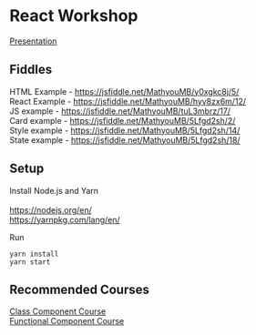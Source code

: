 # React Workshop
[Presentation](https://docs.google.com/presentation/d/142uJGbRa-nC0laHT5CTh-ewGynRnjIBWKTb7c532_bc/edit?usp=sharing)

## Fiddles
HTML Example - https://jsfiddle.net/MathyouMB/y0xgkc8j/5/<br>
React Example - https://jsfiddle.net/MathyouMB/hyv8zx6m/12/<br>
JS example - https://jsfiddle.net/MathyouMB/tuL3mbrz/17/<br>
Card example - https://jsfiddle.net/MathyouMB/5Lfgd2sh/2/ <br>
Style example - https://jsfiddle.net/MathyouMB/5Lfgd2sh/14/ <br>
State example - https://jsfiddle.net/MathyouMB/5Lfgd2sh/18/ <br>

## Setup
Install Node.js and Yarn <br><br>
https://nodejs.org/en/ <br>
https://yarnpkg.com/lang/en/ <br>

Run
```
yarn install
yarn start
```


## Recommended Courses
[Class Component Course](https://scrimba.com/g/glearnreact) <br>
[Functional Component Course](https://scrimba.com/g/greacthooks) <br>
